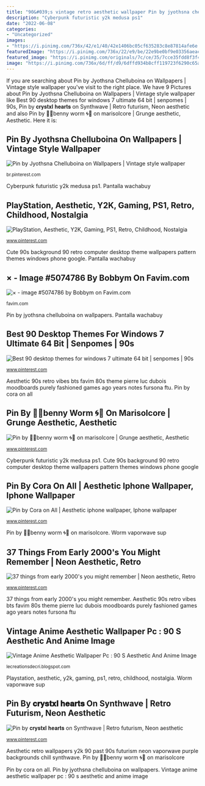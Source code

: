 ```yaml
---
title: "90&#039;s vintage retro aesthetic wallpaper Pin by jyothsna chelluboina on wallpapers"
description: "Cyberpunk futuristic y2k medusa ps1"
date: "2022-06-08"
categories:
- "Uncategorized"
images:
- "https://i.pinimg.com/736x/42/e1/40/42e1406bc05cf635283c8e87814afe6e.jpg"
featuredImage: "https://i.pinimg.com/736x/22/e9/be/22e9be0bf9e03356aeacbb21ab5f6e2e.jpg"
featured_image: "https://i.pinimg.com/originals/7c/ce/35/7cce35fdd8f3f4748b9e21fd7cc642a7.png"
image: "https://i.pinimg.com/736x/6d/ff/d9/6dffd934b8cff119723f6290c65a1641.jpg"
---
```


If you are searching about Pin by Jyothsna Chelluboina on Wallpapers | Vintage style wallpaper you've visit to the right place. We have 9 Pictures about Pin by Jyothsna Chelluboina on Wallpapers | Vintage style wallpaper like Best 90 desktop themes for windows 7 ultimate 64 bit | senpomes | 90s, Pin by 𝐜𝐫𝐲𝐬𝐭𝐱𝐥 𝐡𝐞𝐚𝐫𝐭𝐬 on Synthwave | Retro futurism, Neon aesthetic and also Pin by 🚀🧃benny worm 🌀🍄 on marisolcore | Grunge aesthetic, Aesthetic. Here it is:

## Pin By Jyothsna Chelluboina On Wallpapers | Vintage Style Wallpaper

![Pin by Jyothsna Chelluboina on Wallpapers | Vintage style wallpaper](https://i.pinimg.com/originals/e4/f5/42/e4f54273198e0646827b3a7166e08325.jpg "Pin by cora on all")

<small>br.pinterest.com</small>

Cyberpunk futuristic y2k medusa ps1. Pantalla wachabuy

## PlayStation, Aesthetic, Y2K, Gaming, PS1, Retro, Childhood, Nostalgia

![PlayStation, Aesthetic, Y2K, Gaming, PS1, Retro, Childhood, Nostalgia](https://i.pinimg.com/736x/46/dc/23/46dc23e59fc39f08d79fa1abc049f6e7.jpg "Pin by 🚀🧃benny worm 🌀🍄 on marisolcore")

<small>www.pinterest.com</small>

Cute 90s background 90 retro computer desktop theme wallpapers pattern themes windows phone google. Pantalla wachabuy

## × - Image #5074786 By Bobbym On Favim.com

![× - image #5074786 by Bobbym on Favim.com](http://s11.favim.com/orig/170218/90s-aesthetic-old-fashioned-retro-Favim.com-5074786.jpeg "Pin by 🚀🧃benny worm 🌀🍄 on marisolcore")

<small>favim.com</small>

Pin by jyothsna chelluboina on wallpapers. Pantalla wachabuy

## Best 90 Desktop Themes For Windows 7 Ultimate 64 Bit | Senpomes | 90s

![Best 90 desktop themes for windows 7 ultimate 64 bit | senpomes | 90s](https://i.pinimg.com/originals/7c/ce/35/7cce35fdd8f3f4748b9e21fd7cc642a7.png "Cute 90s background 90 retro computer desktop theme wallpapers pattern themes windows phone google")

<small>www.pinterest.com</small>

Aesthetic 90s retro vibes bts favim 80s theme pierre luc dubois moodboards purely fashioned games ago years notes fursona ftu. Pin by cora on all

## Pin By 🚀🧃benny Worm 🌀🍄 On Marisolcore | Grunge Aesthetic, Aesthetic

![Pin by 🚀🧃benny worm 🌀🍄 on marisolcore | Grunge aesthetic, Aesthetic](https://i.pinimg.com/originals/53/17/11/531711ea8a183084773a66216c271229.jpg "Cute 90s background 90 retro computer desktop theme wallpapers pattern themes windows phone google")

<small>www.pinterest.com</small>

Cyberpunk futuristic y2k medusa ps1. Cute 90s background 90 retro computer desktop theme wallpapers pattern themes windows phone google

## Pin By Cora On All | Aesthetic Iphone Wallpaper, Iphone Wallpaper

![Pin by Cora on All | Aesthetic iphone wallpaper, Iphone wallpaper](https://i.pinimg.com/736x/22/e9/be/22e9be0bf9e03356aeacbb21ab5f6e2e.jpg "37 things from early 2000&#039;s you might remember")

<small>www.pinterest.com</small>

Pin by 🚀🧃benny worm 🌀🍄 on marisolcore. Worm vaporwave sup

## 37 Things From Early 2000&#039;s You Might Remember | Neon Aesthetic, Retro

![37 things from early 2000&#039;s you might remember | Neon aesthetic, Retro](https://i.pinimg.com/736x/6d/ff/d9/6dffd934b8cff119723f6290c65a1641.jpg "Aesthetic 90s retro vibes bts favim 80s theme pierre luc dubois moodboards purely fashioned games ago years notes fursona ftu")

<small>www.pinterest.com</small>

37 things from early 2000&#039;s you might remember. Aesthetic 90s retro vibes bts favim 80s theme pierre luc dubois moodboards purely fashioned games ago years notes fursona ftu

## Vintage Anime Aesthetic Wallpaper Pc : 90 S Aesthetic And Anime Image

![Vintage Anime Aesthetic Wallpaper Pc : 90 S Aesthetic And Anime Image](https://lh5.googleusercontent.com/proxy/EVAQr1C6FZLZWeZWuSrq9PVpMX0mOI3FtFrqDQLTTuKHvqd2SivM9mD7rVJM7zB3cAce7M5vY90L9Zc32-Q=w1200-h630-p-k-no-nu "Pin by cora on all")

<small>lecreationsdecri.blogspot.com</small>

Playstation, aesthetic, y2k, gaming, ps1, retro, childhood, nostalgia. Worm vaporwave sup

## Pin By 𝐜𝐫𝐲𝐬𝐭𝐱𝐥 𝐡𝐞𝐚𝐫𝐭𝐬 On Synthwave | Retro Futurism, Neon Aesthetic

![Pin by 𝐜𝐫𝐲𝐬𝐭𝐱𝐥 𝐡𝐞𝐚𝐫𝐭𝐬 on Synthwave | Retro futurism, Neon aesthetic](https://i.pinimg.com/736x/42/e1/40/42e1406bc05cf635283c8e87814afe6e.jpg "Best 90 desktop themes for windows 7 ultimate 64 bit")

<small>www.pinterest.com</small>

Aesthetic retro wallpapers y2k 90 past 90s futurism neon vaporwave purple backgrounds chill synthwave. Pin by 🚀🧃benny worm 🌀🍄 on marisolcore

Pin by cora on all. Pin by jyothsna chelluboina on wallpapers. Vintage anime aesthetic wallpaper pc : 90 s aesthetic and anime image
